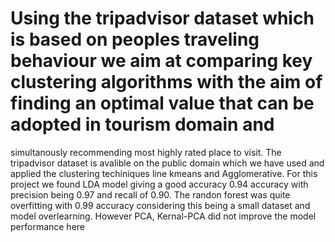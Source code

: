 # Using the tripadvisor dataset which is based on peoples traveling behaviour we aim at comparing key clustering algorithms with the aim of finding an optimal value that can be adopted in tourism domain and
simultanously recommending most highly rated place to visit.
The tripadvisor dataset is avalible on the public domain which we have used and applied the clustering techiniques line kmeans and Agglomerative.
For this project we found LDA model giving a good accuracy 0.94 accuracy with precision being 0.97 and recall of 0.90. The randon forest was quite overfitting with 
0.99 accuracy considering this being a small dataset and model overlearning. However PCA, Kernal-PCA did not improve the model performance here

